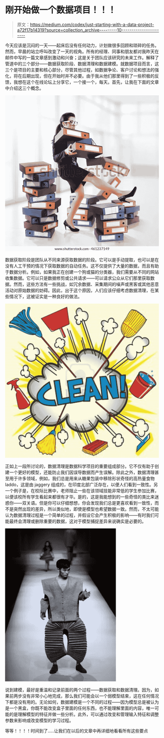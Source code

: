 # 刚开始做一个数据项目！！！

> 原文：<https://medium.com/codex/just-starting-with-a-data-project-a72f17b14319?source=collection_archive---------10----------------------->

今天应该是沉闷的一天——起床后没有任何动力，计划做很多回顾和琐碎的任务。然而，早晨的站立呼叫改变了一天的视角。所有的经理、同事和朋友都对我昨天在邮件中写的一篇文章感到激动和兴奋；这是关于团队应该研究的未来工作。解释了管道中的三个部分——数据获取阶段、数据清理和数据建模。就数据项目而言，这三个是项目的主要和核心部分，尽管其他过程，如数据争论、客户讨论和想法的强化，将在后期出现，但在开始时并不必要。由于我从他们那里得到了一些积极的反馈，我想在这个在线论坛上分享它，一个接一个，每天。首先，让我在下面的文章中介绍这三个概念。

![](img/7359b7dd4bce9f22974850e6865d9b8a.png)

数据获取阶段是团队从不同来源获取数据的阶段。它可以是手动提取，也可以是在没有人工干预的情况下获取数据的自动任务。这不仅提供了大量的数据，而且有助于数据分析。例如，如果我正在创建一个狗或猫的分类器，我们需要从不同的网站收集数据。它可以只是数据修剪或公共请求——可以请求公众从它们那里获取数据。然而，这些方法有一些挑战，如冗余数据、采集期间的噪声或黑客或其他恶意活动对原始数据的妨碍。因此，出于这个原因，人们应该仔细考虑数据清理，在某些情况下，这被证实是一种良好的做法。

![](img/dd0601eaab058aee1dddd3ab60a22785.png)

正如上一段所讨论的，数据清理是数据科学项目的重要组成部分。它不仅有助于创建一个更好的模型，还能防止我们因误导数据而产生误解。除此之外，数据清理甚至用于许多领域，例如，我们总是用来从糖果包装中移除形状奇怪的高热量食物 laddo，这是由 jaggery 组成的，在印度北部广泛存在，以便人们看到一致性。另一个例子是，在校际比赛中，老师阻止一些在该领域技能非常低的学生参加比赛，以便该校所有学生看起来都很有才华。是的，这是我能想到的一些奇怪的类比来迷惑你——双关语。但是你可以仔细想想，你会发现我们总是更喜欢看到一致性，而不是突然出现的差异，所以类似地，即使是模型也希望数据一致。然而，不太可能认为数据清理过程是一个简单的过程，并假设它会产生积极的影响——有时我们可能最终会清理或删除重要的数据，这对于模型捕捉差异来说确实是必要的。

![](img/dff1b137ec6228ad21ab1cc52c03cd69.png)

说到建模，最好是重温和记录前面的两个过程——数据获取和数据清理。因为，如果前两步没有非常小心地完成，那么我们可能会以一个弱模型结束，这在任何情况下都是没有用的。无论如何，数据建模是一个不同的过程——因为模型总是被认为是一个黑盒，你既不能改变盒子里面的任何东西，也不能理解里面的内容，唯一可能的是理解模型的特征并做一些分析。此外，可以通过改变和管理输入特征和调整参数来影响或改变模型的学习过程。

等等！！！！时间到了…..让我们在以后的文章中再详细地看看所有这些要点